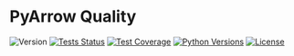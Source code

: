 # PyArrow Quality

![Version](https://img.shields.io/badge/pypi-v0.1.0-orange)
[![Tests Status](https://img.shields.io/github/actions/workflow/status/esadek/arrowquality/ci.yml?label=tests)](https://github.com/esadek/arrowquality/actions/workflows/ci.yml)
[![Test Coverage](https://img.shields.io/codecov/c/gh/esadek/arrowquality)](https://codecov.io/gh/esadek/arrowquality)
[![Python Versions](https://img.shields.io/badge/python-3.10_%7C_3.11_%7C_3.12_%7C_3.13-blue)](https://www.python.org/downloads)
[![License](https://img.shields.io/github/license/esadek/arrowquality)](LICENSE)
